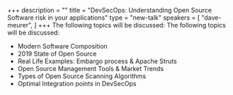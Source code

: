 +++
description = ""
title = "DevSecOps: Understanding Open Source Software risk in your applications"
type = "new-talk"
speakers = [
        "dave-meurer",
]
+++
The following topics will be discussed: The following topics will be discussed: 
* Modern Software Composition 
* 2019 State of Open Source 
* Real Life Examples: Embargo process & Apache Struts 
* Open Source Management Tools & Market Trends 
* Types of Open Source Scanning Algorithms 
* Optimal Integration points in DevSecOps